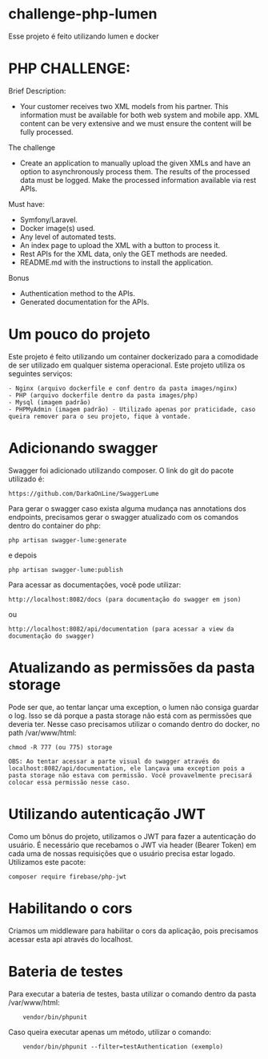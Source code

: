 # challenge-php-lumen
Esse projeto é feito utilizando lumen e docker

# PHP CHALLENGE:
Brief Description:
- Your customer receives two XML models from his partner. This information must be
available for both web system and mobile app. XML content can be very extensive and we must
ensure the content will be fully processed.

The challenge
- Create an application to manually upload the given XMLs and have an option
to asynchronously process them. The results of the processed data must be logged. Make the
processed information available via rest APIs.

Must have:
- Symfony/Laravel.
- Docker image(s) used.
- Any level of automated tests.
- An index page to upload the XML with a button to process it.
- Rest APIs for the XML data, only the GET methods are needed.
- README.md with the instructions to install the application.

Bonus
- Authentication method to the APIs.
- Generated documentation for the APIs.

# Um pouco do projeto
Este projeto é feito utilizando um container dockerizado para a comodidade de ser utilizado em qualquer sistema operacional.
Este projeto utiliza os seguintes serviços:
```
- Nginx (arquivo dockerfile e conf dentro da pasta images/nginx)
- PHP (arquivo dockerfile dentro da pasta images/php)
- Mysql (imagem padrão)
- PHPMyAdmin (imagem padrão) - Utilizado apenas por praticidade, caso queira remover para o seu projeto, fique à vontade.
```

# Adicionando swagger
Swagger foi adicionado utilizando composer. O link do git do pacote utilizado é:
```
https://github.com/DarkaOnLine/SwaggerLume
```

Para gerar o swagger caso exista alguma mudança nas annotations dos endpoints, precisamos gerar o swagger atualizado com os comandos dentro do container do php:
```
php artisan swagger-lume:generate
```

e depois

```
php artisan swagger-lume:publish
```

Para acessar as documentações, você pode utilizar:
```
http://localhost:8082/docs (para documentação do swagger em json)
```
ou
```
http://localhost:8082/api/documentation (para acessar a view da documentação do swagger)
```

# Atualizando as permissões da pasta storage
Pode ser que, ao tentar lançar uma exception, o lumen não consiga guardar o log. Isso se dá porque a pasta storage não está com as permissões que deveria ter. Nesse caso precisamos utilizar o comando dentro do docker, no path /var/www/html:
```
chmod -R 777 (ou 775) storage
```

```
OBS: Ao tentar acessar a parte visual do swagger através do localhost:8082/api/documentation, ele lançava uma exception pois a pasta storage não estava com permissão. Você provavelmente precisará colocar essa permissão nesse caso.
```

# Utilizando autenticação JWT
Como um bônus do projeto, utilizamos o JWT para fazer a autenticação do usuário. É necessário que recebamos o JWT via header (Bearer Token) em cada uma de nossas requisições que o usuário precisa estar logado. Utilizamos este pacote:
```
composer require firebase/php-jwt
```

# Habilitando o cors
Criamos um middleware para habilitar o cors da aplicação, pois precisamos acessar esta api através do localhost.

# Bateria de testes
Para executar a bateria de testes, basta utilizar o comando dentro da pasta /var/www/html:
```
    vendor/bin/phpunit
```

Caso queira executar apenas um método, utilizar o comando:
```
    vendor/bin/phpunit --filter=testAuthentication (exemplo)
```